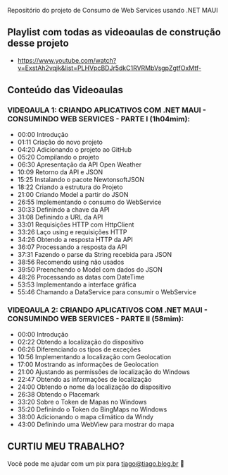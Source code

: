 Repositório do projeto de Consumo de Web Services usando .NET MAUI

## Playlist com todas as videoaulas de construção desse projeto
- https://www.youtube.com/watch?v=ExstAh2vqjk&list=PLHVpcBDJr5dkC1RVRMbVsgpZgtfOxMtf-

## Conteúdo das Videoaulas
### VIDEOAULA 1: CRIANDO APLICATIVOS COM .NET MAUI - CONSUMINDO WEB SERVICES - PARTE I (1h04mim):
- 00:00 Introdução
- 01:11 Criação do novo projeto
- 04:20 Adicionando o projeto ao GitHub
- 05:20 Compilando o projeto
- 06:30 Apresentação da API Open Weather
- 10:09 Retorno da API e JSON
- 15:25 Instalando o pacote NewtonsoftJSON
- 18:22 Criando a estrutura do Projeto
- 21:00 Criando Model a partir do JSON
- 26:55 Implementando o consumo do WebService
- 30:33 Definindo a chave da API
- 31:08 Definindo a URL da API
- 33:01 Requisições HTTP com HttpClient
- 33:26 Laço using e requisições HTTP
- 34:26 Obtendo a resposta HTTP da API
- 36:07 Processando a resposta da API
- 37:31 Fazendo o parse da String recebida para JSON
- 38:56 Recomendo using não usados
- 39:50 Preenchendo o Model com dados do JSON
- 48:26 Processando as datas com DateTime
- 53:53 Implementando a interface gráfica
- 55:46 Chamando a DataService para consumir o WebService

### VIDEOAULA 2: CRIANDO APLICATIVOS COM .NET MAUI - CONSUMINDO WEB SERVICES - PARTE II (58mim):
- 00:00 Introdução
- 02:22 Obtendo a localização do dispositivo
- 06:26 Diferenciando os tipos de exceções
- 10:56 Implementando a localização com Geolocation
- 17:00 Mostrando as informações de Geolocation
- 21:00 Ajustando as permissões de localização do Windows
- 22:47 Obtendo as informações de localização
- 24:00 Obtendo o nome da localização do dispositivo 
- 26:38 Obtendo o Placemark
- 33:20 Sobre o Token de Mapas no Windows
- 35:20 Definindo o Token do BingMaps no Windows
- 38:00 Adicionando o mapa climático da Windy
- 43:00 Definindo uma WebView para mostrar do mapa

## CURTIU MEU TRABALHO?
Você pode me ajudar com um pix para tiago@tiago.blog.br 🍻
